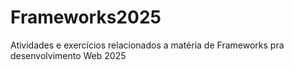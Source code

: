 # Frameworks2025
Atividades e exercícios relacionados a matéria de Frameworks pra desenvolvimento Web 2025
